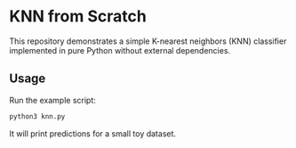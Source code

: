 # KNN from Scratch

This repository demonstrates a simple K-nearest neighbors (KNN) classifier implemented in pure Python without external dependencies.

## Usage

Run the example script:

```bash
python3 knn.py
```

It will print predictions for a small toy dataset.
